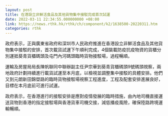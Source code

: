 ```yaml
---
layout: post
title: 在港設立非鮮活食品及其他貨物集中接駁完成首次試運
date: 2022-03-11 22:34:55.000000000 +08:00
link: https://news.rthk.hk/rthk/ch/component/k2/1638500-20220311.htm
categories: rthk
---
```


政府表示，正與廣東省政府和深圳市人民政府推進在香港設立非鮮活食品及其他貨物集中接駁的安排，首次載貨試運下午順利完成，4個裝載防疫抗疫物資的貨櫃分別運抵葵青貨櫃碼頭及屯門內河碼頭臨時貨物接駁場，過程暢順。

運輸及房屋局局長陳帆聯同中聯辦副主任尹宗華到葵青貨櫃碼頭9號碼頭視察，兩地政府計劃持續進行載貨試運至本月底，以檢視並調整集中接駁的具體安排。他們又到元朗新田錦壆路的臨時貨物接駁場視察工程進度，工程及配套安排進展良好，目標在本月底前可進行試運。

政府表示，在香港進行的接駁安排是應對疫情發展的臨時措施，由內地司機直接運送貨物到香港的指定接駁場與香港貨車司機交接，減低播疫風險，確保陸路跨境運輸暢順。
